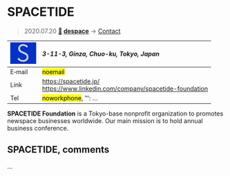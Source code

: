 # SPACETIDE
> 2020.07.20 **[🚀](../index/index.md) [despace](index.md)** → [Contact](contact.md)

|[![](f/contact/s/spacetide_logo1_thumb.jpg)](f/contact/s/spacetide_logo1.png)|*3-11-3, Ginza, Chuo-ku, Tokyo, Japan*|
|:--|:--|
|E‑mail| <mark>noemail</mark> |
|Link| <https://spacetide.jp/><br> <https://www.linkedin.com/company/spacetide-foundation> |
|Tel| <mark>noworkphone</mark>, ℻: … |

**SPACETIDE Foundation** is a Tokyo-base nonprofit organization to promotes newspace businesses worldwide. Our main mission is to hold annual business conference.

<p style="page-break-after:always"> </p>

## SPACETIDE, comments

…

